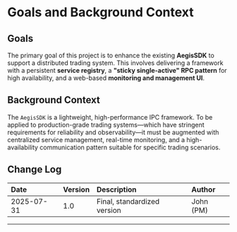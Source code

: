# **Goals and Background Context**

## **Goals**
The primary goal of this project is to enhance the existing **AegisSDK** to support a distributed trading system. This involves delivering a framework with a persistent **service registry**, a **"sticky single-active" RPC pattern** for high availability, and a web-based **monitoring and management UI**.

## **Background Context**
The `AegisSDK` is a lightweight, high-performance IPC framework. To be applied to production-grade trading systems—which have stringent requirements for reliability and observability—it must be augmented with centralized service management, real-time monitoring, and a high-availability communication pattern suitable for specific trading scenarios.

## **Change Log**
| Date | Version | Description | Author |
| :--- | :--- | :--- | :--- |
| 2025-07-31 | 1.0 | Final, standardized version | John (PM) |

---
